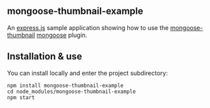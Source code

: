 ## mongoose-thumbnail-example

An [express.js][expressjs] sample application showing how to use the [mongoose-thumbnail][] [mongoose][] plugin.

## Installation & use

You can install locally and enter the project subdirectory:

```
npm install mongoose-thumbnail-example
cd node_modules/mongoose-thumbnail-example
npm start
```

[mongoose]: http://mongoosejs.com
[CoffeeScript]: http://jashkenas.github.com/coffee-script/
[nodejs]: http://nodejs.org/
[expressjs]: http://expressjs.com
[Mocha]: http://visionmedia.github.com/mocha/
[Jade]: http://jade-lang.com
[mongoose-file]: https://npmjs.org/package/mongoose-file
[mongoose-thumbnail]: https://npmjs.org/package/mongoose-thumbnail
[repository]: http://github.com/panta/mongoose-thumbnail
